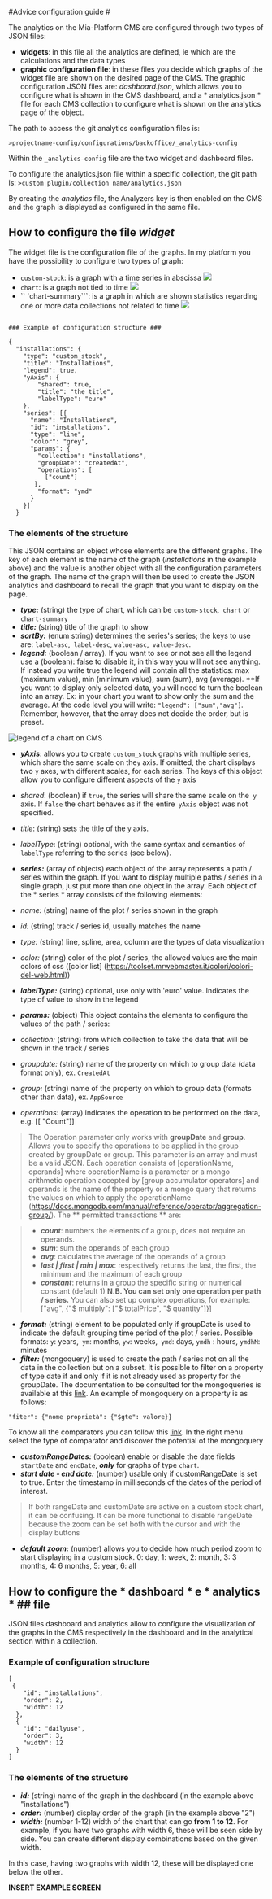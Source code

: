 #Advice configuration guide #

The analytics on the Mia-Platform CMS are configured through two types of JSON files:

- **widgets**: in this file all the analytics are defined, ie which are the calculations and the data types
- **graphic configuration file**: in these files you decide which graphs of the widget file are shown on the desired page of the CMS. The graphic configuration JSON files are: *dashboard.json*, which allows you to configure what is shown in the CMS dashboard, and a * analytics.json * file for each CMS collection to configure what is shown on the analytics page of the object.

The path to access the git analytics configuration files is:

`>projectname-config/configurations/backoffice/_analytics-config`

Within the `_analytics-config` file are the two widget and dashboard files.

To configure the analytics.json file within a specific collection, the git path is:
`>custom plugin/collection name/analytics.json`

By creating the *analytics* file, the Analyzers key is then enabled on the CMS and the graph is displayed as configured in the same file.


## How to configure the file *widget* ##

The widget file is the configuration file of the graphs. In my platform you have the possibility to configure two types of graph:

+ ```custom-stock```: is a graph with a time series in abscissa
![](img/stock.png)
+ ```chart```: is a graph not tied to time
![](img/chart.png)
+ `` `chart-summary```: is a graph in which are shown statistics regarding one or more data collections not related to time
![](img/chart-summary.png)
```

### Example of configuration structure ###

{
  "installations": {
    "type": "custom_stock",
    "title": "Installations",
    "legend": true,
    "yAxis": {
        "shared": true,
        "title": "the title",
        "labelType": "euro"
    },
    "series": [{
      "name": "Installations",
      "id": "installations",
      "type": "line",
      "color": "grey",
      "params": {
        "collection": "installations",
        "groupDate": "createdAt",
        "operations": [
          ["count"]
       ],
        "format": "ymd"
      }
    }]
  }
```
### The elements of the structure ###

This JSON contains an object whose elements are the different graphs.
The key of each element is the name of the graph (*installations* in the example above) and the value is another object with all the configuration parameters of the graph.
The name of the graph will then be used to create the JSON analytics and dashboard to recall the graph that you want to display on the page.

- ***type:*** (string) the type of chart, which can be ```custom-stock```,``` chart``` or ```chart-summary```
- ***title:*** (string) title of the graph to show
- ***sortBy:*** (enum string) determines the series's series; the keys to use are: ```label-asc```,``` label-desc```, ```value-asc```,``` value-desc```.
- ***legend:*** (boolean / array). If you want to see or not see all the legend use a (boolean): false to disable it, in this way you will not see anything. If instead you write true the legend will contain all the statistics: max (maximum value), min (minimum value), sum (sum), avg (average).
**If you want to display only selected data, you will need to turn the boolean into an array.
Ex: in your chart you want to show only the sum and the average.
At the code level you will write: ```"legend": ["sum","avg"]```.
Remember, however, that the array does not decide the order, but is preset.

![legend of a chart on CMS](img/legend.png)

- ***yAxis***: allows you to create `custom_stock` graphs with multiple series, which share the same scale on the`y` axis. If omitted, the chart displays two `y` axes, with different scales, for each series. The keys of this object allow you to configure different aspects of the `y` axis
- *shared*: (boolean) if `true`, the series will share the same scale on the` y` axis. If `false` the chart behaves as if the entire` yAxis` object was not specified.
- *title*: (string) sets the title of the `y` axis.
- *labelType*: (string) optional, with the same syntax and semantics of `labelType` referring to the series (see below).
- ***series:*** (array of objects) each object of the array represents a path / series within the graph.
If you want to display multiple paths / series in a single graph, just put more than one object in the array.
Each object of the * series * array consists of the following elements:
- *name:* (string) name of the plot / series shown in the graph
- *id:* (string) track / series id, usually matches the name
- *type:* (string) line, spline, area, column are the types of data visualization
- *color:* (string) color of the plot / series, the allowed values are the main colors of css ([color list] (https://toolset.mrwebmaster.it/colori/colori-del-web.html))
- ***labelType:*** (string) optional, use only with 'euro' value. Indicates the type of value to show in the legend

- ***params:*** (object) This object contains the elements to configure the values of the path / series:
- *collection:* (string) from which collection to take the data that will be shown in the track / series
- *groupdate:* (string) name of the property on which to group data (data format only), ex. ```CreatedAt```
- *group:* (string) name of the property on which to group data (formats other than data), ex. ```AppSource```
- *operations:* (array) indicates the operation to be performed on the data, e.g. [[ "Count"]]

> The Operation parameter only works with **groupDate** and **group**.
> Allows you to specify the operations to be applied in the group created by groupDate or group.
> This parameter is an array and must be a valid JSON.
> Each operation consists of [operationName, operands] where operationName is a parameter or a mongo arithmetic operation accepted by [group accumulator operators] and operands is the name of the property or a mongo query that returns the values ​​on which to apply the operationName (https://docs.mongodb.com/manual/reference/operator/aggregation-group/).
> The ** permitted transactions ** are:

> + ***count***: numbers the elements of a group, does not require an operands.
> + ***sum***: sum the operands of each group
> + ***avg***: calculates the average of the operands of a group
> + ***last | first | min | max***: respectively returns the last, the first, the minimum and the maximum of each group
> + ***constant***: returns in a group the specific string or numerical constant (default 1)
> **N.B. You can set only one operation per path / series.** You can also set up complex operations, for example: ["avg", {"$ multiply":
["$ totalPrice", "$ quantity"]}]

- ***format:*** (string) element to be populated only if groupDate is used to indicate the default grouping time period of the plot / series. Possible formats: ```y```: years,``` ym```: months, ```yw```: weeks,``` ymd```: days, ```ymdh``` : hours, ```ymdhM```: minutes
- ***filter:*** (mongoquery) is used to create the path / series not on all the data in the collection but on a subset. It is possible to filter on a property of type date if and only if it is not already used as property for the groupDate.
The documentation to be consulted for the mongoqueries is available at this [link](https://docs.mongodb.com/manual/tutorial/query-documents/).
An example of mongoquery on a property is as follows:

`"fiter": {"nome proprietà": {"$gte": valore}}`

To know all the comparators you can follow this [link](https://docs.mongodb.com/manual/reference/operator/query-comparison/). In the right menu select the type of comparator and discover the potential of the mongoquery

- ***customRangeDates:*** (boolean) enable or disable the date fields ```startDate``` and ```endDate```, ***only*** for graphs of type ```chart```.
- ***start date - end date:*** (number) usable only if customRangeDate is set to true. Enter the timestamp in milliseconds of the dates of the period of interest.
> If both rangeDate and customDate are active on a custom stock chart, it can be confusing. It can be more functional to disable rangeDate because the zoom can be set both with the cursor and with the display buttons

- ***default zoom:*** (number) allows you to decide how much period zoom to start displaying in a custom stock. 0: day, 1: week, 2: month, 3: 3 months, 4: 6 months, 5: year, 6: all

## How to configure the * dashboard * e * analytics * ## file

JSON files dashboard and analytics allow to configure the visualization of the graphs in the CMS respectively in the dashboard and in the analytical section within a collection.

### Example of configuration structure ###
```
[
 {
    "id": "installations",
    "order": 2,
    "width": 12
  },
  {
    "id": "dailyuse",
    "order": 3,
    "width": 12
  }
]
```
### The elements of the structure ###


* ***id:*** (string) name of the graph in the dashboard (in the example above "installations")
* ***order:*** (number) display order of the graph (in the example above "2")
* ***width:*** (number 1-12) width of the chart that can go **from 1 to 12**. For example, if you have two graphs with width 6, these will be seen side by side. You can create different display combinations based on the given width.

In this case, having two graphs with width 12, these will be displayed one below the other.


**INSERT EXAMPLE SCREEN**
